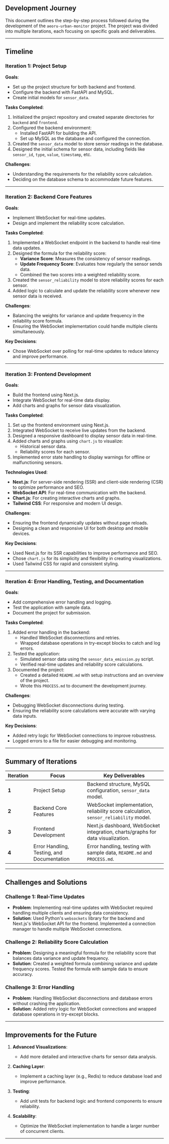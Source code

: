 ## **Development Journey**

This document outlines the step-by-step process followed during the development of the `aeoru-urban-monitor` project. The project was divided into multiple iterations, each focusing on specific goals and deliverables.

---

## **Timeline**

### **Iteration 1: Project Setup**

**Goals**:

- Set up the project structure for both backend and frontend.
- Configure the backend with FastAPI and MySQL.
- Create initial models for `sensor_data`.

**Tasks Completed**:

1. Initialized the project repository and created separate directories for `backend` and `frontend`.
2. Configured the backend environment:
   - Installed FastAPI for building the API.
   - Set up MySQL as the database and configured the connection.
3. Created the `sensor_data` model to store sensor readings in the database.
4. Designed the initial schema for sensor data, including fields like `sensor_id`, `type`, `value`, `timestamp`, etc.

**Challenges**:

- Understanding the requirements for the reliability score calculation.
- Deciding on the database schema to accommodate future features.

---

### **Iteration 2: Backend Core Features**

**Goals**:

- Implement WebSocket for real-time updates.
- Design and implement the reliability score calculation.

**Tasks Completed**:

1. Implemented a WebSocket endpoint in the backend to handle real-time data updates.
2. Designed the formula for the reliability score:
   - **Variance Score**: Measures the consistency of sensor readings.
   - **Update Frequency Score**: Evaluates how regularly the sensor sends data.
   - Combined the two scores into a weighted reliability score.
3. Created the `sensor_reliability` model to store reliability scores for each sensor.
4. Added logic to calculate and update the reliability score whenever new sensor data is received.

**Challenges**:

- Balancing the weights for variance and update frequency in the reliability score formula.
- Ensuring the WebSocket implementation could handle multiple clients simultaneously.

**Key Decisions**:

- Chose WebSocket over polling for real-time updates to reduce latency and improve performance.

---

### **Iteration 3: Frontend Development**

**Goals**:

- Build the frontend using Next.js.
- Integrate WebSocket for real-time data display.
- Add charts and graphs for sensor data visualization.

**Tasks Completed**:

1. Set up the frontend environment using Next.js.
2. Integrated WebSocket to receive live updates from the backend.
3. Designed a responsive dashboard to display sensor data in real-time.
4. Added charts and graphs using `chart.js` to visualize:
   - Historical sensor data.
   - Reliability scores for each sensor.
5. Implemented error state handling to display warnings for offline or malfunctioning sensors.

**Technologies Used**:

- **Next.js**: For server-side rendering (SSR) and client-side rendering (CSR) to optimize performance and SEO.
- **WebSocket API**: For real-time communication with the backend.
- **Chart.js**: For creating interactive charts and graphs.
- **Tailwind CSS**: For responsive and modern UI design.

**Challenges**:

- Ensuring the frontend dynamically updates without page reloads.
- Designing a clean and responsive UI for both desktop and mobile devices.

**Key Decisions**:

- Used Next.js for its SSR capabilities to improve performance and SEO.
- Chose `chart.js` for its simplicity and flexibility in creating visualizations.
- Used Tailwind CSS for rapid and consistent styling.

---

### **Iteration 4: Error Handling, Testing, and Documentation**

**Goals**:

- Add comprehensive error handling and logging.
- Test the application with sample data.
- Document the project for submission.

**Tasks Completed**:

1. Added error handling in the backend:
   - Handled WebSocket disconnections and retries.
   - Wrapped database operations in try-except blocks to catch and log errors.
2. Tested the application:
   - Simulated sensor data using the `sensor_data_emission.py` script.
   - Verified real-time updates and reliability score calculations.
3. Documented the project:
   - Created a detailed `README.md` with setup instructions and an overview of the project.
   - Wrote this `PROCESS.md` to document the development journey.

**Challenges**:

- Debugging WebSocket disconnections during testing.
- Ensuring the reliability score calculations were accurate with varying data inputs.

**Key Decisions**:

- Added retry logic for WebSocket connections to improve robustness.
- Logged errors to a file for easier debugging and monitoring.

---

## **Summary of Iterations**

| **Iteration** | **Focus**                                  | **Key Deliverables**                                                                 |
| ------------- | ------------------------------------------ | ------------------------------------------------------------------------------------ |
| **1**         | Project Setup                              | Backend structure, MySQL configuration, `sensor_data` model.                         |
| **2**         | Backend Core Features                      | WebSocket implementation, reliability score calculation, `sensor_reliability` model. |
| **3**         | Frontend Development                       | Next.js dashboard, WebSocket integration, charts/graphs for data visualization.      |
| **4**         | Error Handling, Testing, and Documentation | Error handling, testing with sample data, `README.md` and `PROCESS.md`.              |

---

## **Challenges and Solutions**

### **Challenge 1: Real-Time Updates**

- **Problem**: Implementing real-time updates with WebSocket required handling multiple clients and ensuring data consistency.
- **Solution**: Used Python's `websockets` library for the backend and Next.js's WebSocket API for the frontend. Implemented a connection manager to handle multiple WebSocket connections.

### **Challenge 2: Reliability Score Calculation**

- **Problem**: Designing a meaningful formula for the reliability score that balances data variance and update frequency.
- **Solution**: Created a weighted formula combining variance and update frequency scores. Tested the formula with sample data to ensure accuracy.

### **Challenge 3: Error Handling**

- **Problem**: Handling WebSocket disconnections and database errors without crashing the application.
- **Solution**: Added retry logic for WebSocket connections and wrapped database operations in try-except blocks.

---

## **Improvements for the Future**

1. **Advanced Visualizations**:

   - Add more detailed and interactive charts for sensor data analysis.

2. **Caching Layer**:

   - Implement a caching layer (e.g., Redis) to reduce database load and improve performance.

3. **Testing**:

   - Add unit tests for backend logic and frontend components to ensure reliability.

4. **Scalability**:
   - Optimize the WebSocket implementation to handle a larger number of concurrent clients.

---
